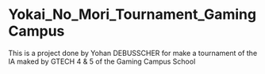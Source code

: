 # Yokai_No_Mori_Tournament_GamingCampus
This is a project done by Yohan DEBUSSCHER for make a tournament of the IA maked by GTECH 4 &amp; 5 of the Gaming Campus School

